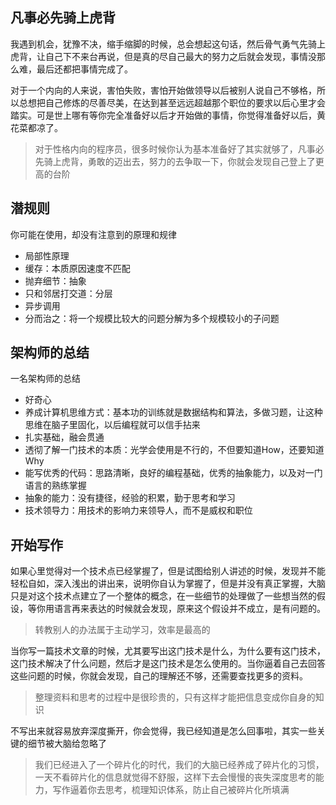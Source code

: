 ## 凡事必先骑上虎背
我遇到机会，犹豫不决，缩手缩脚的时候，总会想起这句话，然后骨气勇气先骑上虎背，让自己下不来台再说，但是真的尽自己最大的努力之后就会发现，事情没那么难，最后还都把事情完成了。

对于一个内向的人来说，害怕失败，害怕开始做领导以后被别人说自己不够格，所以总想把自己修炼的尽善尽美，在达到甚至远远超越那个职位的要求以后心里才会踏实。可是世上哪有等你完全准备好以后才开始做的事情，你觉得准备好以后，黄花菜都凉了。

> 对于性格内向的程序员，很多时候你认为基本准备好了其实就够了，凡事必先骑上虎背，勇敢的迈出去，努力的去争取一下，你就会发现自己登上了更高的台阶

## 潜规则
你可能在使用，却没有注意到的原理和规律
* 局部性原理
* 缓存：本质原因速度不匹配
* 抛弃细节：抽象
* 只和邻居打交道：分层
* 异步调用
* 分而治之：将一个规模比较大的问题分解为多个规模较小的子问题

## 架构师的总结
一名架构师的总结
* 好奇心
* 养成计算机思维方式：基本功的训练就是数据结构和算法，多做习题，让这种思维在脑子里固化，以后编程就可以信手拈来
* 扎实基础，融会贯通
* 透彻了解一门技术的本质：光学会使用是不行的，不但要知道How，还要知道Why
* 能写优秀的代码：思路清晰，良好的编程基础，优秀的抽象能力，以及对一门语言的熟练掌握
* 抽象的能力：没有捷径，经验的积累，勤于思考和学习
* 技术领导力：用技术的影响力来领导人，而不是威权和职位

## 开始写作
如果心里觉得对一个技术点已经掌握了，但是试图给别人讲述的时候，发现并不能轻松自如，深入浅出的讲出来，说明你自认为掌握了，但是并没有真正掌握，大脑只是对这个技术点建立了一个整体的概念，在一些细节的处理做了一些想当然的假设，等你用语言再来表达的时候就会发现，原来这个假设并不成立，是有问题的。

> 转教别人的办法属于主动学习，效率是最高的

当你写一篇技术文章的时候，尤其要写出这门技术是什么，为什么要有这门技术，这门技术解决了什么问题，然后才是这门技术是怎么使用的。当你逼着自己去回答这些问题的时候，你就会发现，自己的理解还不够，还需要查找更多的资料。

> 整理资料和思考的过程中是很珍贵的，只有这样才能把信息变成你自身的知识

不写出来就容易放弃深度撕开，你会觉得，我已经知道是怎么回事啦，其实一些关键的细节被大脑给忽略了

> 我们已经进入了一个碎片化的时代，我们的大脑已经养成了碎片化的习惯，一天不看碎片化的信息就觉得不舒服，这样下去会慢慢的丧失深度思考的能力，写作逼着你去思考，梳理知识体系，防止自己被碎片化所填满
